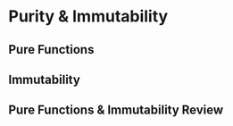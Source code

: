 # Purity & Immutability

## Pure Functions

## Immutability

## Pure Functions & Immutability Review
